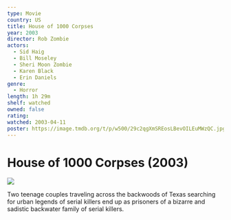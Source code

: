 ```yaml
---
type: Movie
country: US
title: House of 1000 Corpses
year: 2003
director: Rob Zombie
actors:
  - Sid Haig
  - Bill Moseley
  - Sheri Moon Zombie
  - Karen Black
  - Erin Daniels
genre:
  - Horror
length: 1h 29m
shelf: watched
owned: false
rating:
watched: 2003-04-11
poster: https://image.tmdb.org/t/p/w500/29c2qgXmSREosLBevOILEuMWzQC.jpg
---
```


# House of 1000 Corpses (2003)

![](https://image.tmdb.org/t/p/w500/29c2qgXmSREosLBevOILEuMWzQC.jpg)

Two teenage couples traveling across the backwoods of Texas searching for urban legends of serial killers end up as prisoners of a bizarre and sadistic backwater family of serial killers.
